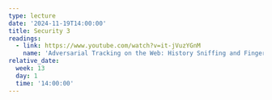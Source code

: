```yaml
---
type: lecture
date: '2024-11-19T14:00:00'
title: Security 3
readings:
  - link: https://www.youtube.com/watch?v=it-jVuzYGnM
    name: 'Adversarial Tracking on the Web: History Sniffing and Fingerprinting'
relative_date:
  week: 13
  day: 1
  time: '14:00:00'
---
```

